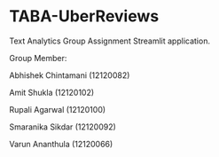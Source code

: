 # TABA-UberReviews
Text Analytics Group Assignment Streamlit application.

Group Member:

Abhishek Chintamani (12120082)

Amit Shukla (12120102)

Rupali Agarwal (12120100)

Smaranika Sikdar (12120092)

Varun Ananthula (12120066)
